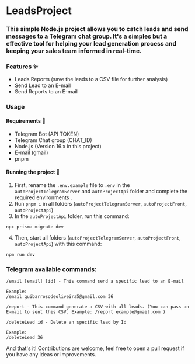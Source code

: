 # LeadsProject


### This simple Node.js project allows you to catch leads and send messages to a Telegram chat group. It's a simples but a effective tool for helping your lead generation process and keeping your sales team informed in real-time.

### Features ✨

  - Leads Reports (save the leads to a CSV file for further analysis)
  - Send Lead to an E-mail
  - Send Reports to an E-mail
  
### Usage 

  #### Requirements 📝
  - Telegram Bot (API TOKEN)
  - Telegram Chat group (CHAT_ID)
  - Node.js (Version 16.x in this project)
  - E-mail (gmail)
  - pnpm 
  #### Running the project 🚀
  
  1. First, rename the `.env.example` file to `.env` in the `autoProjectTelegramServer` and `autoProjectApi` folder  and complete the required environments .
  2. Run `pnpm i` in all folders (`autoProjectTelegramServer`, `autoProjectFront`, `autoProjectApi`)
  3. In the `autoProjectApi` folder, run this command:
 
    npx prisma migrate dev
    
  4. Then, start all folders (`autoProjectTelegramServer`, `autoProjectFront`, `autoProjectApi`) with this command:

    npm run dev
 
  ### Telegram available commands:
  ```
  /email [email] [id] - This command send a specific lead to an E-mail

  Example:
  /email guibarrosodeoliveira5@gmail.com 36
  ```
  ```
  /report - This command generate a CSV with all leads. (You can pass an E-mail to sent this CSV. Example: /report example@gmail.com ) 
  ```
  ```
  /deleteLead id - Delete an specific lead by Id

  Example:
  /deleteLead 36

  ```
 And that's it! Contributions are welcome, feel free to open a pull request if you have any ideas or improvements.



